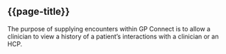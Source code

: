 ## {{page-title}}

The purpose of supplying encounters within GP Connect is to allow a clinician to view a history of a patient’s interactions with a clinician or an HCP.